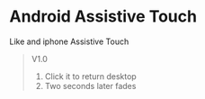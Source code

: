 # Android Assistive Touch
Like and iphone Assistive Touch

> V1.0
> 1. Click it to return desktop
> 2. Two seconds later fades
